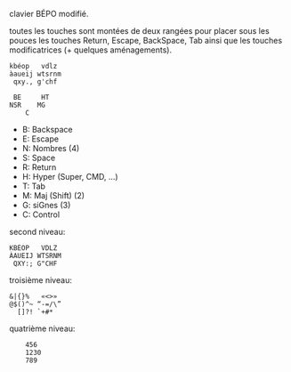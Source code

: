 clavier BÉPO modifié.

toutes les touches sont montées de deux rangées pour placer sous les pouces les touches Return, Escape, BackSpace, Tab ainsi que les touches modificatrices (+ quelques aménagements).

```
kbéop   vdlz
àaueij wtsrnm
 qxy., g'chf

 BE     HT
NSR    MG
    C
```
- B: Backspace
- E: Escape
- N: Nombres (4)
- S: Space
- R: Return
- H: Hyper (Super, CMD, ...)
- T: Tab
- M: Maj (Shift) (2)
- G: siGnes (3)
- C: Control

second niveau:
```
KBÉOP   VDLZ
ÀAUEIJ WTSRNM
 QXY:; G"CHF
```

troisième niveau:
```
&|{}%   «<>»
@$()^~ “-=/\”
  []?! `+#*
```

quatrième niveau:
```
    456
    1230
    789
```
